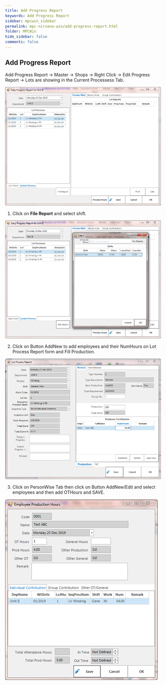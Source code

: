```yaml
---
title: Add Progress Report
keywords: Add Progress Report
sidebar: mpcwin_sidebar
permalink: mpc-nirvana-win/add-progress-report.html
folder: MPCWin
hide_sidebar: false
comments: false
---
```



## Add Progress Report

Add Progress Report -> Master -> Shops -> Right Click -> Edit Progress Report -> Lots are showing in the Current Processess Tab.

![](/images/daily_progress_report.png)

1. Click on **File Report** and select shift.

![](/images/daily_progress_report_select.png)

2. Click on Button AddNew to add employees and their NumHours on Lot Process Report form and Fill Production.

![](/images/lot_process_report.png)

3. Click on PersonWise Tab then click on Button AddNew/Edit and select employees and then add OTHours and SAVE.

![](/images/employee_production_hours.png)
